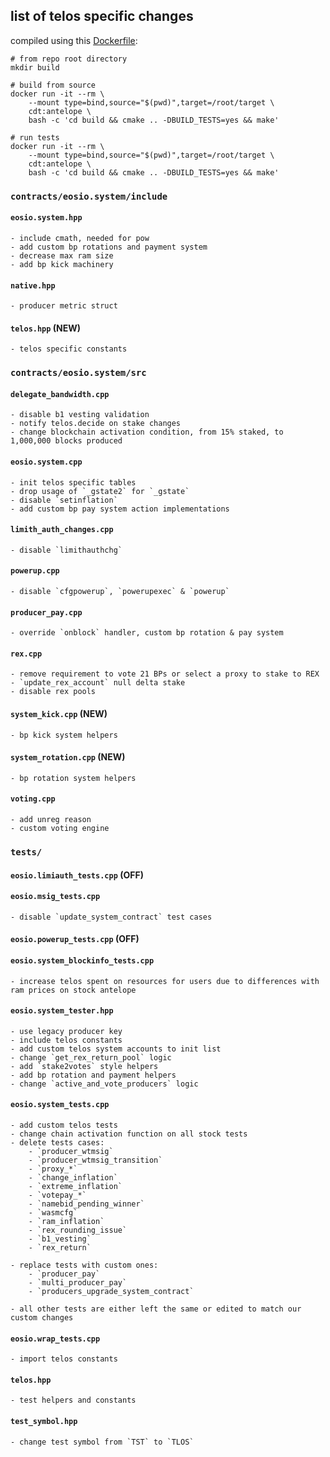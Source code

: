 ## list of telos specific changes

compiled using this [Dockerfile](https://github.com/guilledk/telos-cdt-docker/blob/master/Dockerfile.cdt-3.0.0-rc2-antelope-3.1.0):

    # from repo root directory
    mkdir build

    # build from source
    docker run -it --rm \
        --mount type=bind,source="$(pwd)",target=/root/target \
        cdt:antelope \
        bash -c 'cd build && cmake .. -DBUILD_TESTS=yes && make'

    # run tests
    docker run -it --rm \
        --mount type=bind,source="$(pwd)",target=/root/target \
        cdt:antelope \
        bash -c 'cd build && cmake .. -DBUILD_TESTS=yes && make'

### `contracts/eosio.system/include`

#### `eosio.system.hpp`

    - include cmath, needed for pow
    - add custom bp rotations and payment system
    - decrease max ram size
    - add bp kick machinery

#### `native.hpp`

    - producer metric struct

#### `telos.hpp` (NEW)

    - telos specific constants

### `contracts/eosio.system/src`

#### `delegate_bandwidth.cpp`

    - disable b1 vesting validation
    - notify telos.decide on stake changes
    - change blockchain activation condition, from 15% staked, to 1,000,000 blocks produced

#### `eosio.system.cpp`

    - init telos specific tables
    - drop usage of `_gstate2` for `_gstate`
    - disable `setinflation`
    - add custom bp pay system action implementations

#### `limith_auth_changes.cpp`

    - disable `limithauthchg`

#### `powerup.cpp`

    - disable `cfgpowerup`, `powerupexec` & `powerup`

#### `producer_pay.cpp`

    - override `onblock` handler, custom bp rotation & pay system

#### `rex.cpp`

    - remove requirement to vote 21 BPs or select a proxy to stake to REX
    - `update_rex_account` null delta stake
    - disable rex pools

#### `system_kick.cpp` (NEW)

    - bp kick system helpers

#### `system_rotation.cpp` (NEW)

    - bp rotation system helpers

#### `voting.cpp`

    - add unreg reason
    - custom voting engine

### `tests/`

#### `eosio.limiauth_tests.cpp` (OFF)

#### `eosio.msig_tests.cpp`
    - disable `update_system_contract` test cases

#### `eosio.powerup_tests.cpp` (OFF)

#### `eosio.system_blockinfo_tests.cpp`

    - increase telos spent on resources for users due to differences with ram prices on stock antelope

#### `eosio.system_tester.hpp`

    - use legacy producer key
    - include telos constants
    - add custom telos system accounts to init list
    - change `get_rex_return_pool` logic
    - add `stake2votes` style helpers
    - add bp rotation and payment helpers
    - change `active_and_vote_producers` logic

#### `eosio.system_tests.cpp`

    - add custom telos tests
    - change chain activation function on all stock tests
    - delete tests cases:
        - `producer_wtmsig`
        - `producer_wtmsig_transition`
        - `proxy_*`
        - `change_inflation`
        - `extreme_inflation`
        - `votepay_*`
        - `namebid_pending_winner`
        - `wasmcfg`
        - `ram_inflation`
        - `rex_rounding_issue`
        - `b1_vesting`
        - `rex_return`

    - replace tests with custom ones:
        - `producer_pay`
        - `multi_producer_pay` 
        - `producers_upgrade_system_contract`

    - all other tests are either left the same or edited to match our custom changes

#### `eosio.wrap_tests.cpp`

    - import telos constants

#### `telos.hpp`

    - test helpers and constants

#### `test_symbol.hpp`

    - change test symbol from `TST` to `TLOS`
